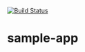 [![Build Status](https://travis-ci.org/drs0ffic3/sample-app.svg?branch=master)](https://travis-ci.org/drs0ffic3/sample-app)

# sample-app
